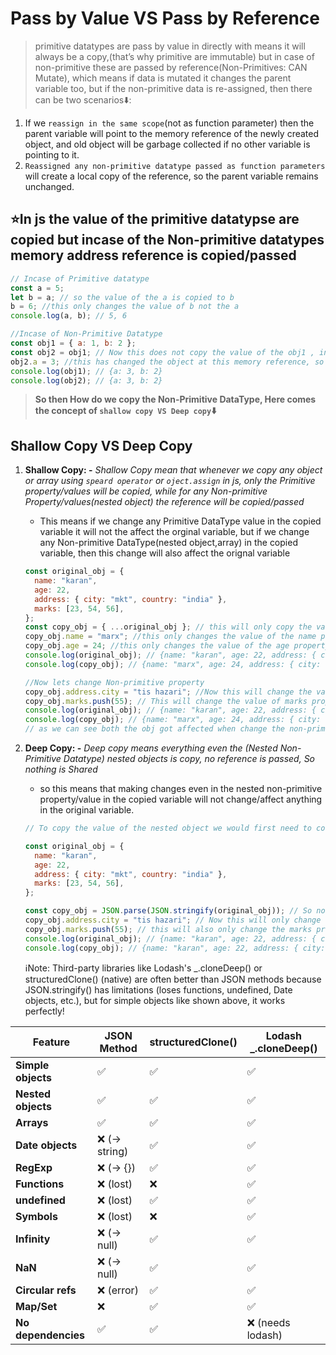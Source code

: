 # **Pass by Value VS Pass by Reference**

> primitive datatypes are pass by value in directly with means it will always be a copy,(that’s why primitive are immutable) but in case of non-primitive these are passed by reference(Non-Primitives: CAN Mutate), which means if data is mutated it changes the parent variable too, but if the non-primitive data is re-assigned, then there can be two scenarios⬇️:

1. If we `reassign in the same scope`(not as function parameter) then the parent variable will point to the memory reference of the newly created object, and old object will be garbage collected if no other variable is pointing to it.
2. `Reassigned any non-primitive datatype passed as function parameters` will create a local copy of the reference, so the parent variable remains unchanged.

## ⭐In js the value of the primitive datatypse are copied but incase of the Non-primitive datatypes memory address reference is copied/passed

```js
// Incase of Primitive datatype
const a = 5;
let b = a; // so the value of the a is copied to b
b = 6; //this only changes the value of b not the a
console.log(a, b); // 5, 6

//Incase of Non-Primitive Datatype
const obj1 = { a: 1, b: 2 };
const obj2 = obj1; // Now this does not copy the value of the obj1 , instead the memory address is copied so if we make any change in obj2, it will also change the value of obj1
obj2.a = 3; //this has changed the object at this memory reference, so any variable pointing at this memory-reference will have the same modified value
console.log(obj1); // {a: 3, b: 2}
console.log(obj2); // {a: 3, b: 2}
```

> **So then How do we copy the Non-Primitive DataType, Here comes the concept of `shallow copy VS Deep copy`⬇️**

## **Shallow Copy VS Deep Copy**

1. **Shallow Copy: -** _Shallow Copy mean that whenever we copy any object or array using `speard operator` or `oject.assign` in js, only the Primitive property/values will be copied, while for any Non-primitive Property/values(nested object) the reference will be copied/passed_

   - This means if we change any Primitive DataType value in the copied variable it will not the affect the orginal variable, but if we change any Non-primitive DataType(nested object,array) in the copied variable, then this change will also affect the orignal variable

   ```js
   const original_obj = {
     name: "karan",
     age: 22,
     address: { city: "mkt", country: "india" },
     marks: [23, 54, 56],
   };
   const copy_obj = { ...original_obj }; // this will only copy the value of primitive property, and for the non-primitive property like address and marks the memory-reference is passed
   copy_obj.name = "marx"; //this only changes the value of the name property in the copied variable only, the value of the name is not changed in the original obj
   copy_obj.age = 24; //this only changes the value of the age property in the copied variable only, the value of the age is not changed in the original obj
   console.log(original_obj); // {name: "karan", age: 22, address: { city: "mkt", country: "india" }, marks: [23, 54, 56]}
   console.log(copy_obj); // {name: "marx", age: 24, address: { city: "mkt", country: "india" }, marks: [23, 54, 56]}

   //Now lets change Non-primitive property
   copy_obj.address.city = "tis hazari"; //Now this will change the value of address property in both the original and copy variable, as we have discussed erlier, that for the non-primitive property there memory-reference are copied/passed
   copy_obj.marks.push(55); // This will change the value of marks property in both the original and copy variable, as we have discussed erlier, that for the non-primitive property there memory-reference are copied/passed
   console.log(original_obj); // {name: "karan", age: 22, address: { city: "tis hazari", country: "india" }, marks: [23, 54, 56, 55 ]}
   console.log(copy_obj); // {name: "marx", age: 24, address: { city: "tis hazari", country: "india" }, marks: [23, 54, 56, 55 ]}
   // as we can see both the obj got affected when change the non-primitive property, cause these are shared in shallow copy
   ```

2. **Deep Copy: -** _Deep copy means everything even the (Nested Non-Primitive Datatype) nested objects is copy, no reference is passed, So nothing is Shared_

   - so this means that making changes even in the nested non-primitive property/value in the copied variable will not change/affect anything in the original variable.

   ```js
   // To copy the value of the nested object we would first need to convert the whole object to Primitive DataType(string) using JSON.Stringigy (we can also use thrid party packages which behind the scene does the same)

   const original_obj = {
     name: "karan",
     age: 22,
     address: { city: "mkt", country: "india" },
     marks: [23, 54, 56],
   };

   const copy_obj = JSON.parse(JSON.stringify(original_obj)); // So now this copy everything, even nested Non-Primitive Types, Nothing is Shared
   copy_obj.address.city = "tis hazari"; // Now this will only change the address property in the copy variable only, as we have discussed erlier in deep copy no memory-reference is passed, everything is copied.
   copy_obj.marks.push(55); // this will also only change the marks property in the copy variable only, as we have discussed erlier in deep copy no memory-reference is passed, everything is copied.
   console.log(original_obj); // {name: "karan", age: 22, address: { city: "mkt", country: "india" }, marks: [23, 54, 56 ]}
   console.log(copy_obj); // {name: "karan", age: 22, address: { city: "tis hazari", country: "india" }, marks: [23, 54, 56, 55 ]}
   ```

   ℹ️Note: Third-party libraries like Lodash's \_.cloneDeep() or structuredClone() (native) are often better than JSON methods because JSON.stringify() has limitations (loses functions, undefined, Date objects, etc.), but for simple objects like shown above, it works perfectly!

| Feature             | JSON Method   | structuredClone() | Lodash \_.cloneDeep() |
| ------------------- | ------------- | ----------------- | --------------------- |
| **Simple objects**  | ✅            | ✅                | ✅                    |
| **Nested objects**  | ✅            | ✅                | ✅                    |
| **Arrays**          | ✅            | ✅                | ✅                    |
| **Date objects**    | ❌ (→ string) | ✅                | ✅                    |
| **RegExp**          | ❌ (→ {})     | ✅                | ✅                    |
| **Functions**       | ❌ (lost)     | ❌                | ✅                    |
| **undefined**       | ❌ (lost)     | ✅                | ✅                    |
| **Symbols**         | ❌ (lost)     | ❌                | ✅                    |
| **Infinity**        | ❌ (→ null)   | ✅                | ✅                    |
| **NaN**             | ❌ (→ null)   | ✅                | ✅                    |
| **Circular refs**   | ❌ (error)    | ✅                | ✅                    |
| **Map/Set**         | ❌            | ✅                | ✅                    |
| **No dependencies** | ✅            | ✅                | ❌ (needs lodash)     |
